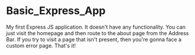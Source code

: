 # Basic_Express_App
My first Express JS application.
It doesn't have any functionality. You can just visit the homepage and then route to the about page from the Address Bar. If you try to visit a page that isn't present, then you're gonna face a custom error page.
That's it!
